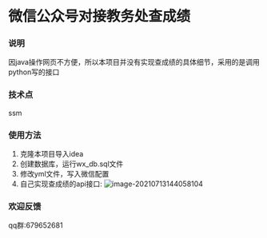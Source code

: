# 微信公众号对接教务处查成绩

### 说明

因java操作网页不方便，所以本项目并没有实现查成绩的具体细节，采用的是调用python写的接口

### 技术点

ssm

### 使用方法

1. 克隆本项目导入idea
2. 创建数据库，运行wx_db.sql文件
3. 修改yml文件，写入微信配置
4. 自己实现查成绩的api接口:
   ![image-20210713144058104](https://gitee.com/zzzjoy/My_Pictures/raw/master/image-20210713144058104.png)

### 欢迎反馈

 qq群:679652681

